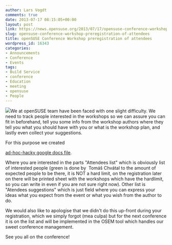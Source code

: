 ```yaml
---
author: Lars Vogdt
comments: true
date: 2013-07-17 08:15:05+00:00
layout: post
link: https://news.opensuse.org/2013/07/17/opensuse-conference-workshop-preregistration-of-attendees/
slug: opensuse-conference-workshop-preregistration-of-attendees
title: openSUSE Conference Workshop preregistration of attendees
wordpress_id: 16343
categories:
- Announcements
- Conference
- Events
tags:
- Build Service
- conference
- Education
- meeting
- opensuse
- People
---
```


[![](https://en.opensuse.org/images/thumb/9/9c/Networking_dister.png/400px-Networking_dister.png)](http://tinyurl.com/qgqrc8t)We at openSUSE team have been faced with one slight difficulty. We need to track people interested in the workshops so we can assure you can fit in beforehand, tell you some info from the workshop authors where they tell you what you should have with you or what is the workshop plan, and lastly even collect your suggestions.

For this purpose we created

[ad-hoc-hacky google docs file](http://tinyurl.com/qgqrc8t).

Where you are interested in the parts "Attendees list" which is obviously list of interested people (green is done by  Tomáš Chvátal to the amount of expected people to be there, it is NOT a hard limit, on the registration later on there will be printed sheet with the workshops which have the hardlimit, so you can write in even if you are not sure right now). Other list is  "Atendees suggestions" which is just field where you can express your ideas what you expect from the event or what you wish from the author to do.

We would also like to apologise that we didn't do this up-front during your registration, which we simply forgot (mea culpa) but for the next conference it is on the list and will be implemented in the OSEM tool which handles our sweet conference management.

See you all on the conference!
